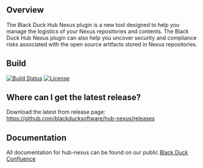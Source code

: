 ## Overview ##
The Black Duck Hub Nexus plugin is a new tool designed to help you manage the logistics of your Nexus repositories and contents. The Black Duck Hub Nexus plugin can also help you uncover security and compliance risks associated with the open source artifacts stored in Nexus repositories.

## Build ##

[![Build Status](https://travis-ci.org/blackducksoftware/hub-nexus.svg?branch=master)](https://travis-ci.org/blackducksoftware/hub-nexus)
[![License](https://img.shields.io/badge/License-Apache%202.0-blue.svg)](https://opensource.org/licenses/Apache-2.0)

## Where can I get the latest release? ##
Download the latest from release page: https://github.com/blackducksoftware/hub-nexus/releases

## Documentation ##
All documentation for hub-nexus can be found on our public [Black Duck Confluence](https://blackducksoftware.atlassian.net/wiki/spaces/INTDOCS/pages/49438996/Hub+Nexus+Plugin)

